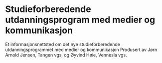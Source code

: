 # Studieforberedende utdanningsprogram med medier og kommunikasjon
Et informasjonsnettsted om det nye studieforberedende utdanningsprogrammet med medier og kommunikasjon
Produsert av Jørn Arnold Jensen, Tangen vgs, og Øyvind Høie, Vennesla vgs.


